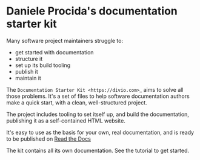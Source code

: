 # Daniele Procida's documentation starter kit

Many software project maintainers struggle to:

* get started with documentation
* structure it
* set up its build tooling
* publish it
* maintain it

The `Documentation Starter Kit <https://divio.com>`_ aims to solve all those
problems. It's a set of files to help software documentation authors make a
quick start, with a clean, well-structured project.

The project includes tooling to set itself up, and build the documentation,
publishing it as a self-contained HTML website.

It's easy to use as the basis for your own, real documentation, and is ready to
be published on [Read the Docs](https://readthedocs.org)

The kit contains all its own documentation. See the tutorial to get started.
